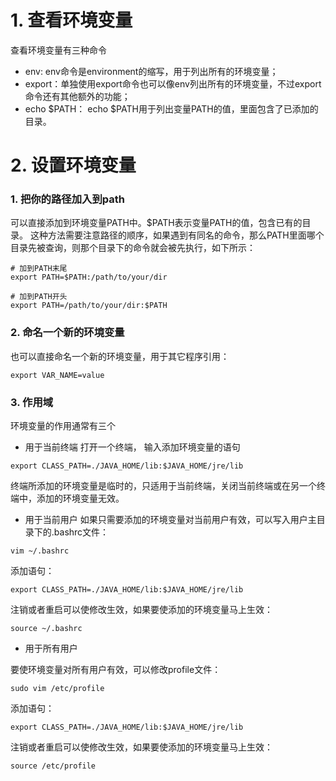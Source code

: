 # 1. 查看环境变量
查看环境变量有三种命令
+ env: env命令是environment的缩写，用于列出所有的环境变量；
+ export：单独使用export命令也可以像env列出所有的环境变量，不过export命令还有其他额外的功能；
+ echo $PATH： echo $PATH用于列出变量PATH的值，里面包含了已添加的目录。

# 2. 设置环境变量
### 1. 把你的路径加入到path  
可以直接添加到环境变量PATH中。$PATH表示变量PATH的值，包含已有的目录。
这种方法需要注意路径的顺序，如果遇到有同名的命令，那么PATH里面哪个目录先被查询，则那个目录下的命令就会被先执行，如下所示：
    
```
# 加到PATH末尾
export PATH=$PATH:/path/to/your/dir

# 加到PATH开头
export PATH=/path/to/your/dir:$PATH
```

### 2. 命名一个新的环境变量

也可以直接命名一个新的环境变量，用于其它程序引用：
```
export VAR_NAME=value
```

### 3. 作用域
环境变量的作用通常有三个
+ 用于当前终端
打开一个终端， 输入添加环境变量的语句
```
export CLASS_PATH=./JAVA_HOME/lib:$JAVA_HOME/jre/lib
```
终端所添加的环境变量是临时的，只适用于当前终端，关闭当前终端或在另一个终端中，添加的环境变量无效。

+ 用于当前用户
如果只需要添加的环境变量对当前用户有效，可以写入用户主目录下的.bashrc文件：
```
vim ~/.bashrc
```
添加语句：
```
export CLASS_PATH=./JAVA_HOME/lib:$JAVA_HOME/jre/lib
```
注销或者重启可以使修改生效，如果要使添加的环境变量马上生效：
```
source ~/.bashrc
```

+ 用于所有用户

要使环境变量对所有用户有效，可以修改profile文件：
```
sudo vim /etc/profile 
```
添加语句：
```
export CLASS_PATH=./JAVA_HOME/lib:$JAVA_HOME/jre/lib
```
注销或者重启可以使修改生效，如果要使添加的环境变量马上生效：
```
source /etc/profile
```